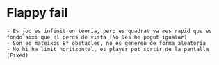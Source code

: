 # Flappy fail

    - Es joc es infinit en teoria, pero es quadrat va mes rapid que es fondo aixi que el perds de vista (No les he pogut igualar)
    - Son es mateixos 8* obstacles, no es generen de forma aleatoria
    - No hi ha limit horitzontal, es player pot sortir de la pantalla (Fixed)